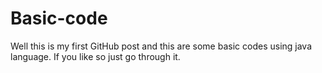 # Basic-code
Well this is my first GitHub post and this are some basic codes using java language. If you like so just go through it.
